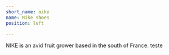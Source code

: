 ```yaml
---
short_name: nike
name: Nike shoes
position: left

---
```

NIKE is an avid fruit grower based in the south of France. teste